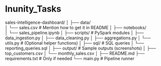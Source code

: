# Inunity_Tasks
sales-intelligence-dashboard/
│
├── data/                    
│   └── sales.csv            # Mention how to get it in README
│
├── notebooks/              
│   └── sales_pipeline.ipynb
│
├── scripts/                 # PySpark modules
│   ├── data_ingestion.py
│   ├── data_cleaning.py
│   ├── aggregations.py
│   └── utils.py             # (Optional helper functions)
│
├── sql/                     # SQL queries
│   └── reporting_queries.sql
│
├── output/                  # Sample outputs (screenshots)
│   ├── top_customers.csv
│   └── monthly_sales.csv
│
├── README.md
├── requirements.txt         # Only if needed
└── main.py                  # Pipeline runner 
